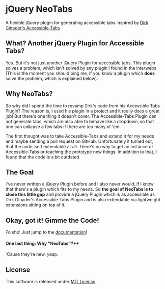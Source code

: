 # jQuery NeoTabs

A flexible jQuery plugin for generating accessible tabs inspired by 
[Dirk Ginader's Accessible-Tabs](http://github.com/ginader/Accessible-Tabs)

## What? Another jQuery Plugin for Accessible Tabs?

Yes. But it's not just another jQuery Plugin for accessible tabs. This plugin solves a problem, which isn't solved by any plugin I found in the interwebs (This is the moment you should ping me, if you know a plugin which **does** solve the problem, which is explained below). 

## Why NeoTabs?
So why did I spend the time to revamp Dirk's code from his Accessible Tabs Plugin? The reason is, I used his plugin in a project and it really does a great job! But there's one thing it doesn't cover. The Accessible-Tabs Plugin can not generate tabs, which are also able to behave like a dropdown, so that one can collapse a few tabs if there are too many of 'em.

The first thought was to take Accessible-Tabs and extend it for my needs and maybe sending a pull request on GitHub. Unfortunately it turned out, that the code isn't extendable at all. There's no way to get an instance of Accessible-Tabs or teaching the prototype new things. In addition to that, I found that the code is a bit outdated. 

## The Goal

I've never written a jQuery Plugin before and I also never would, If I know that there's a plugin which fits to my needs. So **the goal of NeoTabs is to close this little gap** and provide a jQuery Plugin which is as accessible as Dirk Ginader's  Accessible-Tabs Plugin and is also extendable via lightweight extensions sitting on top of it.

## Okay, got it! Gimme the Code!

Fo sho! Just jump to the [documentation](http://github.com/PascalPrecht/jquery.neotabs.js#Documentation)!

#### One last thing: Why "NeoTabs"?** 

'Cause they're new. yeap.

## License

This software is released under [MIT License](http://www.opensource.org/licenses/mit-license.php)
